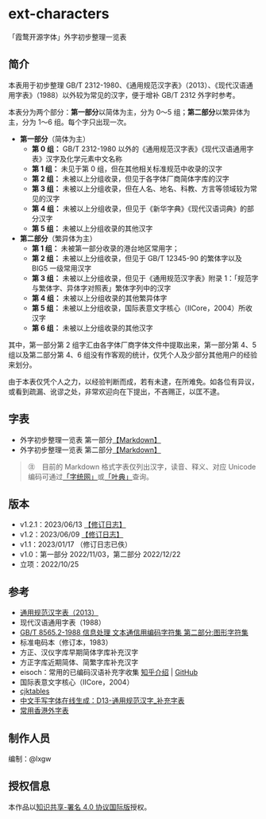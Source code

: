# ext-characters

「霞鹜开源字体」外字初步整理一览表

## 简介

本表用于初步整理 GB/T 2312-1980、《通用规范汉字表》（2013）、《现代汉语通用字表》（1988）以外较为常见的汉字，便于增补 GB/T 2312 外字时参考。

本表分为两个部分：**第一部分**以简体为主，分为 0～5 组；**第二部分**以繁异体为主，分为 1～6 组。每个字只出现一次。

- **第一部分**（简体为主）
  - **第 0 组：** GB/T 2312-1980 以外的《通用规范汉字表》《现代汉语通用字表》汉字及化学元素中文名称
  - **第 1 组：** 未见于第 0 组，但在其他相关标准规范中收录的汉字
  - **第 2 组：** 未被以上分组收录，但见于各字体厂商简体字库的汉字
  - **第 3 组：** 未被以上分组收录，但在人名、地名、科教、方言等领域较为常见的汉字
  - **第 4 组：** 未被以上分组收录，但见于《新华字典》《现代汉语词典》的部分汉字
  - **第 5 组：** 未被以上分组收录的其他汉字
- **第二部分**（繁异体为主）
  - **第 1 组：** 未被第一部分收录的港台地区常用字；
  - **第 2 组：** 未被以上分组收录，但见于 GB/T 12345-90 的繁体字以及 BIG5 一级常用汉字
  - **第 3 组：** 未被以上分组收录，但见于《通用规范汉字表》附录 1：「规范字与繁体字、异体字对照表」繁体字列中的汉字
  - **第 4 组：** 未被以上分组收录的其他繁异体字
  - **第 5 组：** 未被以上分组收录，国际表意文字核心（IICore，2004）所收汉字
  - **第 6 组：** 未被以上分组收录的其他汉字

其中，第一部分第 2 组字汇由各字体厂商字体文件中提取出来，第一部分第 4、5 组以及第二部分第 4、6 组没有作客观的统计，仅凭个人及少部分其他用户的经验来划分。

由于本表仅凭个人之力，以经验判断而成，若有未逮，在所难免。如各位有异议，或看到疏漏、讹谬之处，非常欢迎向在下提出，不吝赐正，以匡不逮。

## 字表

- 外字初步整理一览表 第一部分[【Markdown】](tables/ext_characters_table_1.md)
- 外字初步整理一览表 第二部分[【Markdown】](tables/ext_characters_table_2.md)

> ㊟　目前的 Markdown 格式字表仅列出汉字，读音、释义、对应 Unicode 编码可通过[「字统网」](https://zi.tools/)或[「叶典」](http://yedict.com/)查询。

## 版本

- v1.2.1：2023/06/13 [【修订日志】](changelog/20230608.md)
- v1.2：2023/06/09 [【修订日志】](changelog/20230608.md)
- v1.1：2023/01/17 （修订日志已佚）
- v1.0：第一部分 2022/11/03，第二部分 2022/12/22
- 立项：2022/10/25

## 参考

- [通用规范汉字表（2013）](http://www.moe.gov.cn/jyb_sjzl/ziliao/A19/201306/t20130601_186002.html)
- 现代汉语通用字表（1988）
- [GB/T 8565.2-1988 信息处理 文本通信用编码字符集 第二部分:图形字符集](https://openstd.samr.gov.cn/bzgk/gb/newGbInfo?hcno=87A92BDBEA7EBE5843EA16378837F981)
- 标准电码本（修订本，1983）
- 方正、汉仪字库早期简体字库补充汉字
- 方正字库近期简体、简繁字库补充汉字
- eisoch：常用的已编码汉语补充字收集 [知乎介绍](https://zhuanlan.zhihu.com/p/223300316) | [GitHub](https://github.com/eisoch/irg#subset-for-font)
- 国际表意文字核心（IICore，2004）
- [cjktables](https://github.com/NightFurySL2001/cjktables)
- [中文手写字体在线生成：D13-通用规范汉字_补充字表](https://font.meizhanggui.com/?m=char&v=detail&id=13)
- [常用香港外字表](https://github.com/ichitenfont/suppchara)

## 制作人员

编制：@lxgw

## 授权信息

本作品以[知识共享-署名 4.0 协议国际版](License.md)授权。
